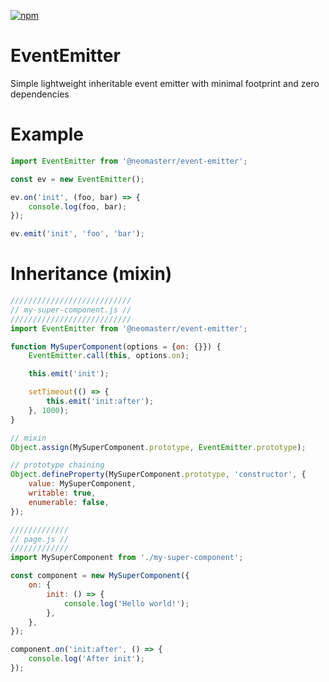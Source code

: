 [![npm](https://img.shields.io/npm/v/@neomasterr/event-emitter.svg?style=flat-square)](https://www.npmjs.org/@neomasterr/event-emitter)

# EventEmitter

Simple lightweight inheritable event emitter with minimal footprint and zero dependencies

# Example
```JAVASCRIPT
import EventEmitter from '@neomasterr/event-emitter';

const ev = new EventEmitter();

ev.on('init', (foo, bar) => {
    console.log(foo, bar);
});

ev.emit('init', 'foo', 'bar');
```

# Inheritance (mixin)
```JAVASCRIPT
///////////////////////////
// my-super-component.js //
///////////////////////////
import EventEmitter from '@neomasterr/event-emitter';

function MySuperComponent(options = {on: {}}) {
    EventEmitter.call(this, options.on);

    this.emit('init');

    setTimeout(() => {
        this.emit('init:after');
    }, 1000);
}

// mixin
Object.assign(MySuperComponent.prototype, EventEmitter.prototype);

// prototype chaining
Object.defineProperty(MySuperComponent.prototype, 'constructor', {
    value: MySuperComponent,
    writable: true,
    enumerable: false,
});

/////////////
// page.js //
/////////////
import MySuperComponent from './my-super-component';

const component = new MySuperComponent({
    on: {
        init: () => {
            console.log('Hello world!');
        },
    },
});

component.on('init:after', () => {
    console.log('After init');
});
```
